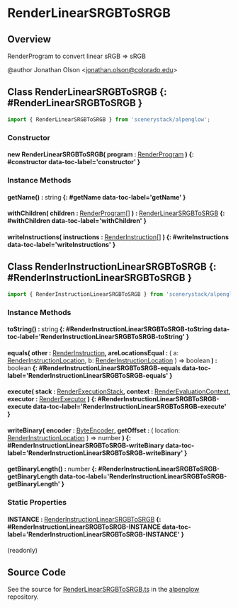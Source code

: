 # RenderLinearSRGBToSRGB

## Overview

RenderProgram to convert linear sRGB =&gt; sRGB

@author Jonathan Olson &lt;jonathan.olson@colorado.edu&gt;

## Class RenderLinearSRGBToSRGB {: #RenderLinearSRGBToSRGB }


```js
import { RenderLinearSRGBToSRGB } from 'scenerystack/alpenglow';
```
### Constructor

#### new RenderLinearSRGBToSRGB( program : <span style="font-weight: 400;">[RenderProgram](../alpenglow/RenderProgram.md)</span> ) {: #constructor data-toc-label='constructor' }

### Instance Methods

#### getName() : <span style="font-weight: 400;"><span style="color: hsla(calc(var(--md-hue) + 180deg),80%,40%,1);">string</span></span> {: #getName data-toc-label='getName' }

#### withChildren( children : <span style="font-weight: 400;">[RenderProgram](../alpenglow/RenderProgram.md)[]</span> ) : <span style="font-weight: 400;">[RenderLinearSRGBToSRGB](../alpenglow/RenderLinearSRGBToSRGB.md)</span> {: #withChildren data-toc-label='withChildren' }

#### writeInstructions( instructions : <span style="font-weight: 400;">[RenderInstruction](../alpenglow/RenderInstruction.md)[]</span> ) {: #writeInstructions data-toc-label='writeInstructions' }



## Class RenderInstructionLinearSRGBToSRGB {: #RenderInstructionLinearSRGBToSRGB }


```js
import { RenderInstructionLinearSRGBToSRGB } from 'scenerystack/alpenglow';
```
### Instance Methods

#### toString() : <span style="font-weight: 400;"><span style="color: hsla(calc(var(--md-hue) + 180deg),80%,40%,1);">string</span></span> {: #RenderInstructionLinearSRGBToSRGB-toString data-toc-label='RenderInstructionLinearSRGBToSRGB-toString' }

#### equals( other : <span style="font-weight: 400;">[RenderInstruction](../alpenglow/RenderInstruction.md)</span>, areLocationsEqual : <span style="font-weight: 400;">( a: [RenderInstructionLocation](../alpenglow/RenderInstruction.md#RenderInstructionLocation), b: [RenderInstructionLocation](../alpenglow/RenderInstruction.md#RenderInstructionLocation) ) =&gt; <span style="color: hsla(calc(var(--md-hue) + 180deg),80%,40%,1);">boolean</span></span> ) : <span style="font-weight: 400;"><span style="color: hsla(calc(var(--md-hue) + 180deg),80%,40%,1);">boolean</span></span> {: #RenderInstructionLinearSRGBToSRGB-equals data-toc-label='RenderInstructionLinearSRGBToSRGB-equals' }

#### execute( stack : <span style="font-weight: 400;">[RenderExecutionStack](../alpenglow/RenderExecutionStack.md)</span>, context : <span style="font-weight: 400;">[RenderEvaluationContext](../alpenglow/RenderEvaluationContext.md)</span>, executor : <span style="font-weight: 400;">[RenderExecutor](../alpenglow/RenderExecutor.md)</span> ) {: #RenderInstructionLinearSRGBToSRGB-execute data-toc-label='RenderInstructionLinearSRGBToSRGB-execute' }

#### writeBinary( encoder : <span style="font-weight: 400;">[ByteEncoder](../alpenglow/ByteEncoder.md)</span>, getOffset : <span style="font-weight: 400;">( location: [RenderInstructionLocation](../alpenglow/RenderInstruction.md#RenderInstructionLocation) ) =&gt; <span style="color: hsla(calc(var(--md-hue) + 180deg),80%,40%,1);">number</span></span> ) {: #RenderInstructionLinearSRGBToSRGB-writeBinary data-toc-label='RenderInstructionLinearSRGBToSRGB-writeBinary' }

#### getBinaryLength() : <span style="font-weight: 400;"><span style="color: hsla(calc(var(--md-hue) + 180deg),80%,40%,1);">number</span></span> {: #RenderInstructionLinearSRGBToSRGB-getBinaryLength data-toc-label='RenderInstructionLinearSRGBToSRGB-getBinaryLength' }

### Static Properties

#### INSTANCE : <span style="font-weight: 400;">[RenderInstructionLinearSRGBToSRGB](../alpenglow/RenderLinearSRGBToSRGB.md#RenderInstructionLinearSRGBToSRGB)</span> {: #RenderInstructionLinearSRGBToSRGB-INSTANCE data-toc-label='RenderInstructionLinearSRGBToSRGB-INSTANCE' }

(readonly)



## Source Code

See the source for [RenderLinearSRGBToSRGB.ts](https://github.com/phetsims/alpenglow/blob/main/js/render-program/RenderLinearSRGBToSRGB.ts) in the [alpenglow](https://github.com/phetsims/alpenglow) repository.
